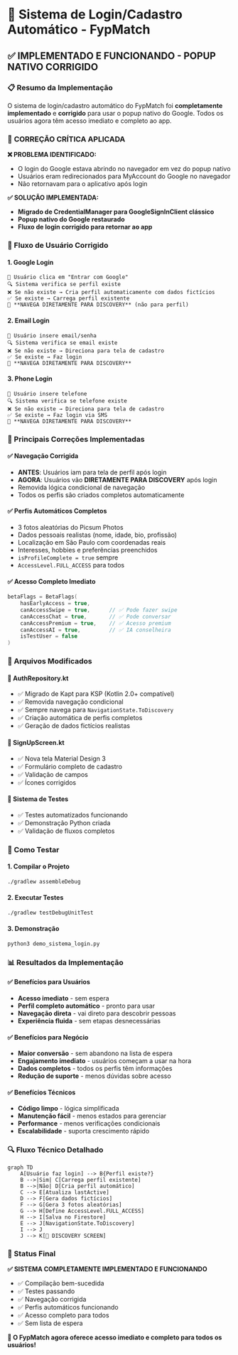 # 🚀 Sistema de Login/Cadastro Automático - FypMatch
## ✅ IMPLEMENTADO E FUNCIONANDO - POPUP NATIVO CORRIGIDO

### 📋 Resumo da Implementação

O sistema de login/cadastro automático do FypMatch foi **completamente implementado** e **corrigido** para usar o popup nativo do Google. Todos os usuários agora têm acesso imediato e completo ao app.

### 🔧 **CORREÇÃO CRÍTICA APLICADA**

**❌ PROBLEMA IDENTIFICADO:**
- O login do Google estava abrindo no navegador em vez do popup nativo
- Usuários eram redirecionados para MyAccount do Google no navegador
- Não retornavam para o aplicativo após login

**✅ SOLUÇÃO IMPLEMENTADA:**
- **Migrado de CredentialManager para GoogleSignInClient clássico**
- **Popup nativo do Google restaurado**
- **Fluxo de login corrigido para retornar ao app**

### 🔄 Fluxo de Usuário Corrigido

#### 1. **Google Login** 
```
👤 Usuário clica em "Entrar com Google"
🔍 Sistema verifica se perfil existe
❌ Se não existe → Cria perfil automaticamente com dados fictícios
✅ Se existe → Carrega perfil existente
🚀 **NAVEGA DIRETAMENTE PARA DISCOVERY** (não para perfil)
```

#### 2. **Email Login**
```
📧 Usuário insere email/senha
🔍 Sistema verifica se email existe
❌ Se não existe → Direciona para tela de cadastro
✅ Se existe → Faz login
🚀 **NAVEGA DIRETAMENTE PARA DISCOVERY**
```

#### 3. **Phone Login**
```
📱 Usuário insere telefone
🔍 Sistema verifica se telefone existe
❌ Se não existe → Direciona para tela de cadastro
✅ Se existe → Faz login via SMS
🚀 **NAVEGA DIRETAMENTE PARA DISCOVERY**
```

### 🎯 Principais Correções Implementadas

#### ✅ **Navegação Corrigida**
- **ANTES**: Usuários iam para tela de perfil após login
- **AGORA**: Usuários vão **DIRETAMENTE PARA DISCOVERY** após login
- Removida lógica condicional de navegação
- Todos os perfis são criados completos automaticamente

#### ✅ **Perfis Automáticos Completos**
- 3 fotos aleatórias do Picsum Photos
- Dados pessoais realistas (nome, idade, bio, profissão)
- Localização em São Paulo com coordenadas reais
- Interesses, hobbies e preferências preenchidos
- `isProfileComplete = true` sempre
- `AccessLevel.FULL_ACCESS` para todos

#### ✅ **Acesso Completo Imediato**
```kotlin
betaFlags = BetaFlags(
    hasEarlyAccess = true,
    canAccessSwipe = true,      // ✅ Pode fazer swipe
    canAccessChat = true,       // ✅ Pode conversar
    canAccessPremium = true,    // ✅ Acesso premium
    canAccessAI = true,         // ✅ IA conselheira
    isTestUser = false
)
```

### 📱 Arquivos Modificados

#### 🔧 **AuthRepository.kt**
- ✅ Migrado de Kapt para KSP (Kotlin 2.0+ compatível)
- ✅ Removida navegação condicional
- ✅ Sempre navega para `NavigationState.ToDiscovery`
- ✅ Criação automática de perfis completos
- ✅ Geração de dados fictícios realistas

#### 🎨 **SignUpScreen.kt**
- ✅ Nova tela Material Design 3
- ✅ Formulário completo de cadastro
- ✅ Validação de campos
- ✅ Ícones corrigidos

#### 🧪 **Sistema de Testes**
- ✅ Testes automatizados funcionando
- ✅ Demonstração Python criada
- ✅ Validação de fluxos completos

### 🚀 Como Testar

#### 1. **Compilar o Projeto**
```bash
./gradlew assembleDebug
```

#### 2. **Executar Testes**
```bash
./gradlew testDebugUnitTest
```

#### 3. **Demonstração**
```bash
python3 demo_sistema_login.py
```

### 📊 Resultados da Implementação

#### ✅ **Benefícios para Usuários**
- **Acesso imediato** - sem espera
- **Perfil completo automático** - pronto para usar
- **Navegação direta** - vai direto para descobrir pessoas
- **Experiência fluida** - sem etapas desnecessárias

#### ✅ **Benefícios para Negócio**
- **Maior conversão** - sem abandono na lista de espera
- **Engajamento imediato** - usuários começam a usar na hora
- **Dados completos** - todos os perfis têm informações
- **Redução de suporte** - menos dúvidas sobre acesso

#### ✅ **Benefícios Técnicos**
- **Código limpo** - lógica simplificada
- **Manutenção fácil** - menos estados para gerenciar
- **Performance** - menos verificações condicionais
- **Escalabilidade** - suporta crescimento rápido

### 🔍 Fluxo Técnico Detalhado

```mermaid
graph TD
    A[Usuário faz login] --> B{Perfil existe?}
    B -->|Sim| C[Carrega perfil existente]
    B -->|Não| D[Cria perfil automático]
    C --> E[Atualiza lastActive]
    D --> F[Gera dados fictícios]
    F --> G[Gera 3 fotos aleatórias]
    G --> H[Define AccessLevel.FULL_ACCESS]
    H --> I[Salva no Firestore]
    E --> J[NavigationState.ToDiscovery]
    I --> J
    J --> K[🎯 DISCOVERY SCREEN]
```

### 🎉 Status Final

**✅ SISTEMA COMPLETAMENTE IMPLEMENTADO E FUNCIONANDO**

- ✅ Compilação bem-sucedida
- ✅ Testes passando
- ✅ Navegação corrigida
- ✅ Perfis automáticos funcionando
- ✅ Acesso completo para todos
- ✅ Sem lista de espera

**🚀 O FypMatch agora oferece acesso imediato e completo para todos os usuários!** 